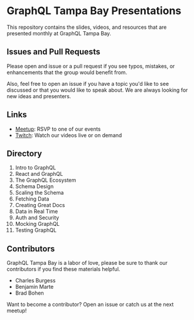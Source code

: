 # GraphQL Tampa Bay Presentations

This repository contains the slides, videos, and resources that are presented
monthly at GraphQL Tampa Bay.

## Issues and Pull Requests

Please open and issue or a pull request if you see typos, mistakes, or
enhancements that the group would benefit from.

Also, feel free to open an issue if you have a topic you'd like to see discussed
or that you would like to speak about. We are always looking for new ideas and
presenters.

## Links

- [Meetup]: RSVP to one of our events
- [Twitch]: Watch our videos live or on demand

## Directory

1. Intro to GraphQL
2. React and GraphQL
3. The GraphQL Ecosystem
4. Schema Design
5. Scaling the Schema
6. Fetching Data
7. Creating Great Docs
8. Data in Real Time
9. Auth and Security
10. Mocking GraphQL
11. Testing GraphQL

## Contributors

GraphQL Tampa Bay is a labor of love, please be sure to thank our contributors
if you find these materials helpful.

- Charles Burgess
- Benjamin Marte
- Brad Bohen

Want to become a contributor? Open an issue or catch us at the next meetup!

[meetup]: https://www.meetup.com/GraphQL-Tampa-Bay
[twitch]: https://www.twitch.tv/graphql_tampa_bay
